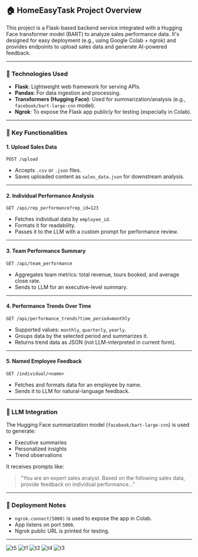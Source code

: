 

## 🏠 HomeEasyTask Project Overview

This project is a Flask-based backend service integrated with a Hugging Face transformer model (BART) to analyze sales performance data. It's designed for easy deployment (e.g., using Google Colab + ngrok) and provides endpoints to upload sales data and generate AI-powered feedback.

---

### 🔧 Technologies Used

* **Flask**: Lightweight web framework for serving APIs.
* **Pandas**: For data ingestion and processing.
* **Transformers (Hugging Face)**: Used for summarization/analysis (e.g., `facebook/bart-large-cnn` model).
* **Ngrok**: To expose the Flask app publicly for testing (especially in Colab).

---

### 📁 Key Functionalities

#### 1. **Upload Sales Data**

```http
POST /upload
```

* Accepts `.csv` or `.json` files.
* Saves uploaded content as `sales_data.json` for downstream analysis.

---

#### 2. **Individual Performance Analysis**

```http
GET /api/rep_performance?rep_id=123
```

* Fetches individual data by `employee_id`.
* Formats it for readability.
* Passes it to the LLM with a custom prompt for performance review.

---

#### 3. **Team Performance Summary**

```http
GET /api/team_performance
```

* Aggregates team metrics: total revenue, tours booked, and average close rate.
* Sends to LLM for an executive-level summary.

---

#### 4. **Performance Trends Over Time**

```http
GET /api/performance_trends?time_period=monthly
```

* Supported values: `monthly`, `quarterly`, `yearly`.
* Groups data by the selected period and summarizes it.
* Returns trend data as JSON (not LLM-interpreted in current form).

---

#### 5. **Named Employee Feedback**

```http
GET /individual/<name>
```

* Fetches and formats data for an employee by name.
* Sends it to LLM for natural-language feedback.

---

### 🧠 LLM Integration

The Hugging Face summarization model (`facebook/bart-large-cnn`) is used to generate:

* Executive summaries
* Personalized insights
* Trend observations

It receives prompts like:

> "You are an expert sales analyst. Based on the following sales data, provide feedback on individual performance..."

---

### 🚀 Deployment Notes

* `ngrok.connect(5000)` is used to expose the app in Colab.
* App listens on port `5000`.
* Ngrok public URL is printed for testing.

---


![t5](https://github.com/user-attachments/assets/a0f7329d-6718-4b79-9651-f4c63871967f)
![t1](https://github.com/user-attachments/assets/0ffc8f94-1b73-4497-9359-61986df1816a)
![t2](https://github.com/user-attachments/assets/8f234b22-aa0a-48db-907d-2638f87c8c4b)
![t4](https://github.com/user-attachments/assets/40a51ef3-fd26-448f-a9f6-b46e35c4d03c)
![t3](https://github.com/user-attachments/assets/083803bb-f17d-4567-82c5-3ceb5e93d022)

